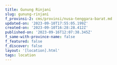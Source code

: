 ```yaml
---
title: Gunung Rinjani
slug: gunung-rinjani
f_provinsi-2: cms/provinsi/nusa-tenggara-barat.md
updated-on: '2023-09-10T17:55:05.199Z'
created-on: '2023-09-10T16:28:28.412Z'
published-on: '2023-09-16T12:07:38.345Z'
f_same-with-province-name: false
f_featured: false
f_discover: false
layout: '[location].html'
tags: location
---
```




